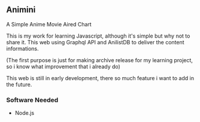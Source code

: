 ## Animini
A Simple Anime Movie Aired Chart

This is my work for learning Javascript, although it's simple but why not to share it. This web using Graphql API and AnilistDB to deliver the content informations.

(The first purpose is just for making archive release for my learning project, so i know what improvement that i already do)

This web is still in early development, there so much feature i want to add in the future.

### Software Needed
- Node.js

